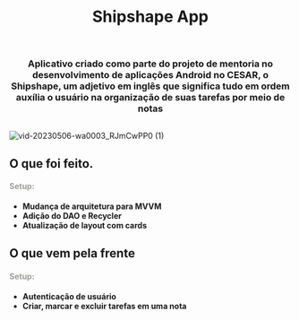 <h1 align="center">
<br>
Shipshape App 
<br>
<br>

<h3>
<p align="center">Aplicativo criado como parte do projeto de mentoria no desenvolvimento de aplicações Android no CESAR, o Shipshape, um adjetivo em inglês que significa tudo em ordem auxília o usuário na organização de suas tarefas por meio de notas</p><h3>


##   
####  
![vid-20230506-wa0003_RJmCwPP0 (1)](https://user-images.githubusercontent.com/51267301/236624324-27bcc7c3-2423-4c15-83ab-a4c8669455ca.gif)

## O que foi feito.

#### <font color=#9C9C9A> Setup:</font>  

* **Mudança de arquitetura para MVVM**
* **Adição do DAO e Recycler**
* **Atualização de layout com cards**

## O que vem pela frente

#### <font color=#9C9C9A> Setup:</font>  

* **Autenticação de usuário**
* **Criar, marcar e excluir tarefas em uma nota**
